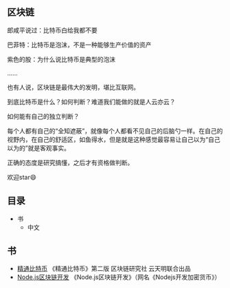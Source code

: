 区块链
--
郎咸平说过：比特币白给我都不要

巴菲特：比特币是泡沫，不是一种能够生产价值的资产

紫色的股：为什么说比特币是典型的泡沫

......

也有人说，区块链是最伟大的发明，堪比互联网。

到底比特币是什么？如何判断？难道我们能做的就是人云亦云？

如何能有自己的独立判断？

每个人都有自己的“全知遮蔽”，就像每个人都看不见自己的后脑勺一样。在自己的视野内，在自己的舒适区，如鱼得水，但是就是这种感觉最容易让自己以为“自己以为的”就是客观事实。

正确的态度是研究搞懂，之后才有资格做判断。

欢迎star😄

目录
--
- 书
  - 中文
  
 
书
--
- [精通比特币](https://github.com/tianmingyun/MasterBitcoin2CN) 《精通比特币》第二版 区块链研究社 云天明联合出品
- [Node.js区块链开发](https://github.com/imfly/bitcoin-on-nodejs) 《Node.js区块链开发》（网名《Nodejs开发加密货币》）
